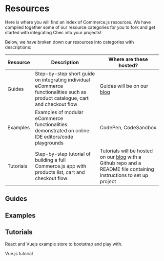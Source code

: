 # Resources

Here is where you will find an index of Commerce.js resources. We have compiled together some of our resource categories for you to fork and get started with integrating Chec into your projects!

Below, we have broken down our resources into categories with descriptions:

| Resource   |      Description      |  Where are these hosted? |
|----------|-------------|------|
| Guides |  Step-by-step short guide on integrating individual eCommerce functionalities such as product catalogue, cart and checkout flow | Guides will be on our [blog](https://commercejs.com/blog/) |
| Examples |   Examples of modular eCommerce functionalities demonstrated on online IDE editors/code playgrounds   |   CodePen, CodeSandbox |
| Tutorials | Step-by-step tutorial of building a full Commerce.js app with products list, cart and checkout flow. | Tutorials will be hosted on our [blog](https://commercejs.com/blog/) with a Github repo and a README file containing instructions to set up project |

## Guides 


## Examples

## Tutorials 

React and Vuejs example store to bootstrap and play with. 

Vue.js tutorial 

